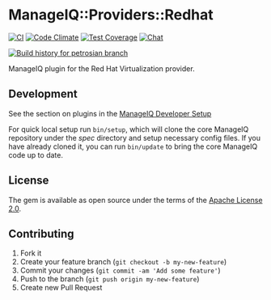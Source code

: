 # ManageIQ::Providers::Redhat

[![CI](https://github.com/ManageIQ/manageiq-providers-red_hat_virtualization/actions/workflows/ci.yaml/badge.svg?branch=petrosian)](https://github.com/ManageIQ/manageiq-providers-red_hat_virtualization/actions/workflows/ci.yaml)
[![Code Climate](https://codeclimate.com/github/ManageIQ/manageiq-providers-red_hat_virtualization.svg)](https://codeclimate.com/github/ManageIQ/manageiq-providers-red_hat_virtualization)
[![Test Coverage](https://codeclimate.com/github/ManageIQ/manageiq-providers-red_hat_virtualization/badges/coverage.svg)](https://codeclimate.com/github/ManageIQ/manageiq-providers-red_hat_virtualization/coverage)
[![Chat](https://badges.gitter.im/Join%20Chat.svg)](https://gitter.im/ManageIQ/manageiq-providers-ovirt?utm_source=badge&utm_medium=badge&utm_campaign=pr-badge&utm_content=badge)

[![Build history for petrosian branch](https://buildstats.info/github/chart/ManageIQ/manageiq-providers-red_hat_virtualization?branch=petrosian&buildCount=50&includeBuildsFromPullRequest=false&showstats=false)](https://github.com/ManageIQ/manageiq-providers-red_hat_virtualization/actions?query=branch%3Amaster)

ManageIQ plugin for the Red Hat Virtualization provider.

## Development

See the section on plugins in the [ManageIQ Developer Setup](http://manageiq.org/docs/guides/developer_setup/plugins)

For quick local setup run `bin/setup`, which will clone the core ManageIQ repository under the *spec* directory and setup necessary config files. If you have already cloned it, you can run `bin/update` to bring the core ManageIQ code up to date.

## License

The gem is available as open source under the terms of the [Apache License 2.0](http://www.apache.org/licenses/LICENSE-2.0).

## Contributing

1. Fork it
2. Create your feature branch (`git checkout -b my-new-feature`)
3. Commit your changes (`git commit -am 'Add some feature'`)
4. Push to the branch (`git push origin my-new-feature`)
5. Create new Pull Request
